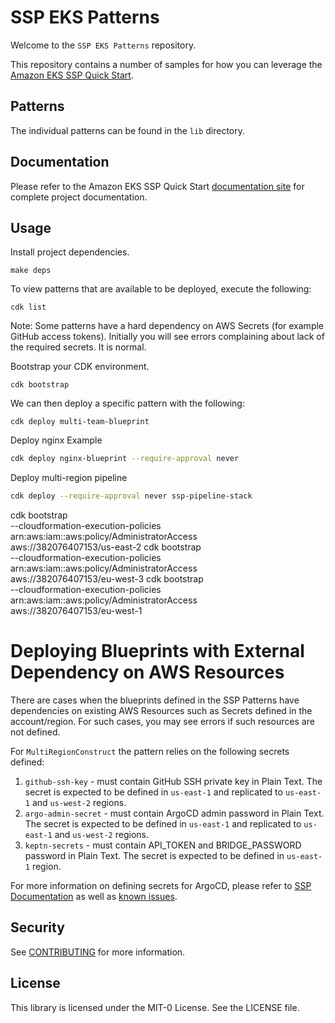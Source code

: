 # SSP EKS Patterns

Welcome to the `SSP EKS Patterns` repository.

This repository contains a number of samples for how you can leverage the [Amazon EKS SSP Quick Start](https://github.com/aws-quickstart/ssp-amazon-eks).

## Patterns 

The individual patterns can be found in the `lib` directory. 

## Documentation

Please refer to the Amazon EKS SSP Quick Start [documentation site](https://aws-quickstart.github.io/ssp-amazon-eks/) for complete project documentation.

## Usage

Install project dependencies. 

```
make deps
```

To view patterns that are available to be deployed, execute the following: 

```
cdk list
```

Note: Some patterns have a hard dependency on AWS Secrets (for example GitHub access tokens). Initially you will see errors complaining about lack of the required secrets. It is normal. 

Bootstrap your CDK environment.

```
cdk bootstrap
```

We can then deploy a specific pattern with the following:

```
cdk deploy multi-team-blueprint
```

Deploy nginx Example

```bash
cdk deploy nginx-blueprint --require-approval never
```

Deploy multi-region pipeline
```bash
cdk deploy --require-approval never ssp-pipeline-stack  
```

cdk bootstrap \
  --cloudformation-execution-policies arn:aws:iam::aws:policy/AdministratorAccess \
  aws://382076407153/us-east-2
cdk bootstrap \
  --cloudformation-execution-policies arn:aws:iam::aws:policy/AdministratorAccess \
  aws://382076407153/eu-west-3
cdk bootstrap \
  --cloudformation-execution-policies arn:aws:iam::aws:policy/AdministratorAccess \
  aws://382076407153/eu-west-1


# Deploying Blueprints with External Dependency on AWS Resources

There are cases when the blueprints defined in the SSP Patterns have dependencies on existing AWS Resources such as Secrets defined in the account/region.
For such cases, you may see errors if such resources are not defined. 

For `MultiRegionConstruct` the pattern relies on the following secrets defined:

1. `github-ssh-key` - must contain GitHub SSH private key in Plain Text. The secret is expected to be defined in `us-east-1` and replicated to `us-east-1` and `us-west-2` regions.
2. `argo-admin-secret` - must contain ArgoCD admin password in Plain Text. The secret is expected to be defined in `us-east-1` and replicated to `us-east-1` and `us-west-2` regions.
3. `keptn-secrets` - must contain API_TOKEN and BRIDGE_PASSWORD password in Plain Text. The secret is expected to be defined in `us-east-1` region.

For more information on defining secrets for ArgoCD, please refer to [SSP Documentation](https://github.com/aws-quickstart/ssp-amazon-eks/blob/main/docs/addons/argo-cd.md#secrets-support) as well as [known issues](https://github.com/aws-quickstart/ssp-amazon-eks/blob/main/docs/addons/argo-cd.md#known-issues).

## Security

See [CONTRIBUTING](CONTRIBUTING.md#security-issue-notifications) for more information.

## License

This library is licensed under the MIT-0 License. See the LICENSE file.